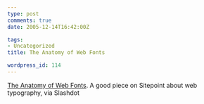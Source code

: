 ```yaml
---
type: post
comments: true
date: 2005-12-14T16:42:00Z

tags:
- Uncategorized
title: The Anatomy of Web Fonts

wordpress_id: 114
---
```


[The Anatomy of Web Fonts](http://www.sitepoint.com/article/anatomy-web-fonts). A good piece on Sitepoint about web typography, via Slashdot
